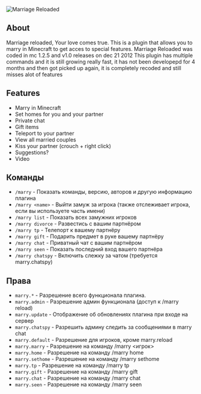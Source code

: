 ![Marriage Reloaded](https://media-elerium.cursecdn.com/attachments/119/347/marriage-banner.png)

## About
Marriage reloaded, Your love comes true.
This is a plugin that allows you to marry in Minecraft to get acces to special features.
Marriage Reloaded was coded in mc 1.2.5 and v1.0 releases on dec 21 2012
This plugin has multiple commands and it is still growing really fast, it has not been developepd for 4 months and then got picked up again, it is
completely recoded and still misses alot of features

## Features
- Marry in Minecraft
- Set homes for you and your partner
- Private chat
- Gift items
- Teleport to your partner
- View all married couples
- Kiss your partner (crouch + right click)
- Suggestions?
- Video

## Команды
- `/marry` - Показать команды, версию, авторов и другую информацию плагина 
- `/marry <name>` - Выйти замуж за игрока (также отслеживает игрока, если вы используете часть имени)
- `/marry list` - Показать всех замужних игроков
- `/marry divorce` - Развестись с вашим партнёром 
- `/marry tp` - Телепорт к вашему партнёру
- `/marry gift` - Подарить предмет в руке вашему партнёру
- `/marry chat` - Приватный чат с вашим партнёром
- `/marry seen` - Показать последний вход вашего партнёра 
- `/marry chatspy` - Включить слежку за чатом (требуется marry.chatspy)

## Права
- `marry.*` - Разрешение всего функционала плагина.
- `marry.admin` - Разрешение админ функционала (доступ к /marry reload)
- `marry.update` - Отображение об обновлениях плагина при входе на сервер
- `marry.chatspy` - Разрешить админу следить за сообщениями в marry chat
- `marry.default` - Разрешение для игроков, кроме marry.reload
- `marry.marry` - Разрешение на команду /marry <игрок>
- `marry.home` - Разрешение на команду /marry home
- `marry.sethome` - Разрешение на команду /marry sethome
- `marry.tp` - Разрешение на команду /marry tp
- `marry.gift` - Разрешение на команду /marry gift
- `marry.chat` - Разрешение на команду /marry chat
- `marry.seen` - Разрешение на команду /marry seen

